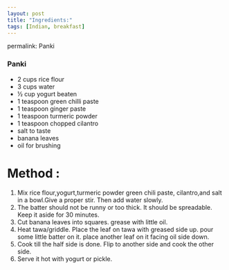 ```yaml
---
layout: post
title: "Ingredients:"
tags: [Indian, breakfast]
---
```


permalink: Panki 

### Panki

* 2 cups rice flour
* 3 cups water
* ½ cup yogurt beaten
* 1 teaspoon green chilli paste
* 1 teaspoon ginger paste
* 1 teaspoon turmeric powder
* 1 teaspoon chopped cilantro
* salt to taste
* banana leaves
* oil for brushing

# Method :
1. Mix rice flour,yogurt,turmeric powder green chili paste, 
cilantro,and salt in a bowl.Give a proper stir. Then add water slowly. 
2.  The batter should not be runny or too thick. It should
be spreadable. Keep it aside for 30 minutes.
3. Cut banana leaves into squares. grease with little oil. 
4. Heat tawa/griddle. Place the leaf on tawa with greased side up. pour some little batter on it. place another leaf on it facing oil side down.
5. Cook till the half side is done. Flip to another side and cook the 
other side. 
6. Serve it hot with yogurt or pickle.
